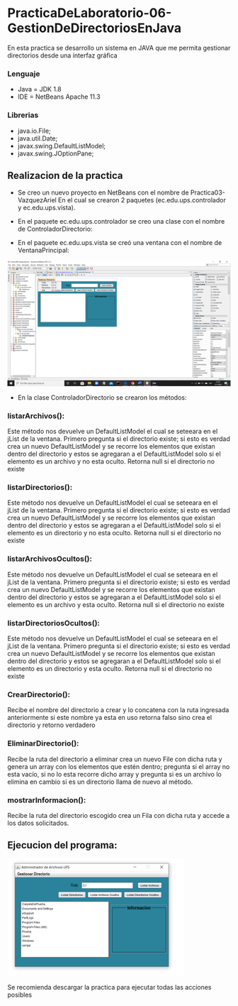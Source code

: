 # PracticaDeLaboratorio-06-GestionDeDirectoriosEnJava
En esta practica se desarrollo un sistema en JAVA que me permita gestionar directorios desde una interfaz gráfica

### Lenguaje

+ Java = JDK 1.8
+ IDE = NetBeans Apache 11.3

### Librerias

+ java.io.File;
+ java.util.Date;
+ javax.swing.DefaultListModel;
+ javax.swing.JOptionPane;

## Realizacion de la practica

+ Se creo un nuevo proyecto en NetBeans con el nombre de Practica03-VazquezAriel
En el cual se crearon 2 paquetes (ec.edu.ups.controlador y ec.edu.ups.vista).

+ En el paquete ec.edu.ups.controlador se creo una clase con el nombre de ControladorDirectorio:

+ En el paquete ec.edu.ups.vista se creó una ventana con el nombre de VentanaPrincipal:

![](https://github.com/VazquezAriel/PracticaDeLaboratorio-06-GestionDeDirectoriosEnJava/blob/master/VentanaCreada.png)

+ En la clase ControladorDirectorio se crearon los métodos:

### listarArchivos():
Este método nos devuelve un DefaultListModel el cual se seteeara en el jList de la ventana. 
Primero pregunta si el directorio existe; si esto es verdad crea un nuevo DefaultListModel y se recorre los elementos que existan dentro del directorio y estos se agregaran a el DefaultListModel solo si el elemento es un archivo y no esta oculto. 
Retorna null si el directorio no existe

### listarDirectorios():
Este método nos devuelve un DefaultListModel el cual se seteeara en el jList de la ventana. 
Primero pregunta si el directorio existe; si esto es verdad crea un nuevo DefaultListModel y se recorre los elementos que existan dentro del directorio y estos se agregaran a el DefaultListModel solo si el elemento es un directorio y no esta oculto. 
Retorna null si el directorio no existe

### listarArchivosOcultos():
Este método nos devuelve un DefaultListModel el cual se seteeara en el jList de la ventana. 
Primero pregunta si el directorio existe; si esto es verdad crea un nuevo DefaultListModel y se recorre los elementos que existan dentro del directorio y estos se agregaran a el DefaultListModel solo si el elemento es un archivo y esta oculto. 
Retorna null si el directorio no existe

### listarDirectoriosOcultos():
Este método nos devuelve un DefaultListModel el cual se seteeara en el jList de la ventana. 
Primero pregunta si el directorio existe; si esto es verdad crea un nuevo DefaultListModel y se recorre los elementos que existan dentro del directorio y estos se agregaran a el DefaultListModel solo si el elemento es un directorio y  esta oculto. 
Retorna null si el directorio no existe

### CrearDirectorio(): 
Recibe el nombre del directorio a crear y lo concatena con la ruta ingresada anteriormente si este nombre ya esta en uso retorna falso sino crea el directorio y retorno verdadero

### EliminarDirectorio():
Recibe la ruta del directorio a eliminar  crea un nuevo File con dicha ruta y genera un array con los elementos que estén dentro; pregunta si el array no esta vacío, si no lo esta recorre dicho array y pregunta si es un archivo lo elimina en cambio si es un directorio llama de nuevo al método.

### mostrarInformacion():
Recibe la ruta del directorio escogido crea un Fila con dicha ruta y accede a los datos solicitados.

## Ejecucion del programa:

![](https://github.com/VazquezAriel/PracticaDeLaboratorio-06-GestionDeDirectoriosEnJava/blob/master/image.png)

Se recomienda descargar la practica para ejecutar todas las acciones posibles
